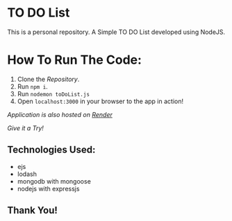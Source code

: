 TO DO List
=============================================

This is a personal repository.
A Simple TO DO List developed using NodeJS.


How To Run The Code:
====================
1. Clone the *Repository*.
1. Run `npm i`.
1. Run `nodemon toDoList.js`
2. Open `localhost:3000` in your browser to the app in action!

*Application is also hosted on [Render](https://todolistnodejs-vevh.onrender.com)*

*Give it a Try!*

Technologies Used:
------------------
 - ejs
 - lodash
 - mongodb with mongoose
 - nodejs with expressjs


Thank You!
-----------
